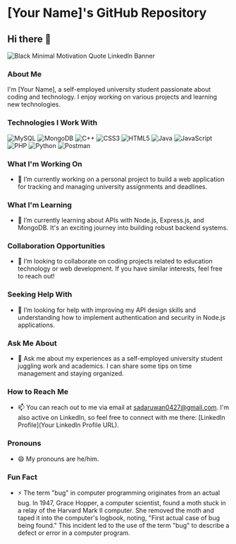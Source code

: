 # [Your Name]'s GitHub Repository

## Hi there 👋

![Black Minimal Motivation Quote LinkedIn Banner](https://github.com/Ishan-Sandaruwan/Ishan-Sandaruwan/assets/138509167/72b40f84-86e6-45ff-afad-67038091b394)

### About Me

I'm [Your Name], a self-employed university student passionate about coding and technology. I enjoy working on various projects and learning new technologies.

### Technologies I Work With

![MySQL](https://img.shields.io/badge/mysql-%2300f.svg?style=for-the-badge&logo=mysql&logoColor=white)
![MongoDB](https://img.shields.io/badge/MongoDB-%234ea94b.svg?style=for-the-badge&logo=mongodb&logoColor=white)
![C++](https://img.shields.io/badge/c++-%2300599C.svg?style=for-the-badge&logo=c%2B%2B&logoColor=white)
![CSS3](https://img.shields.io/badge/css3-%231572B6.svg?style=for-the-badge&logo=css3&logoColor=white)
![HTML5](https://img.shields.io/badge/html5-%23E34F26.svg?style=for-the-badge&logo=html5&logoColor=white)
![Java](https://img.shields.io/badge/java-%23ED8B00.svg?style=for-the-badge&logo=openjdk&logoColor=white)
![JavaScript](https://img.shields.io/badge/javascript-%23323330.svg?style=for-the-badge&logo=javascript&logoColor=%23F7DF1E)
![PHP](https://img.shields.io/badge/php-%23777BB4.svg?style=for-the-badge&logo=php&logoColor=white)
![Python](https://img.shields.io/badge/python-3670A0?style=for-the-badge&logo=python&logoColor=ffdd54)
![Postman](https://img.shields.io/badge/Postman-FF6C37?style=for-the-badge&logo=postman&logoColor=white)

### What I'm Working On

- 🔭 I’m currently working on a personal project to build a web application for tracking and managing university assignments and deadlines.

### What I'm Learning

- 🌱 I’m currently learning about APIs with Node.js, Express.js, and MongoDB. It's an exciting journey into building robust backend systems.

### Collaboration Opportunities

- 👯 I’m looking to collaborate on coding projects related to education technology or web development. If you have similar interests, feel free to reach out!

### Seeking Help With

- 🤔 I’m looking for help with improving my API design skills and understanding how to implement authentication and security in Node.js applications.

### Ask Me About

- 💬 Ask me about my experiences as a self-employed university student juggling work and academics. I can share some tips on time management and staying organized.

### How to Reach Me

- 📫 You can reach out to me via email at sadaruwan0427@gmail.com. I'm also active on LinkedIn, so feel free to connect with me there: [LinkedIn Profile](Your LinkedIn Profile URL).

### Pronouns

- 😄 My pronouns are he/him.

### Fun Fact

- ⚡ The term "bug" in computer programming originates from an actual bug. In 1947, Grace Hopper, a computer scientist, found a moth stuck in a relay of the Harvard Mark II computer. She removed the moth and taped it into the computer's logbook, noting, "First actual case of bug being found." This incident led to the use of the term "bug" to describe a defect or error in a computer program.
